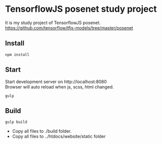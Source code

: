 # TensorflowJS posenet study project
It is my study project of TensorflowJS posenet.
https://github.com/tensorflow/tfjs-models/tree/master/posenet


## Install
    npm install
    
## Start
Start development server on http://localhost:8080<br>
Browser will auto reload when js, scss, html changed.

    gulp

## Build

    gulp build

- Copy all files to ./build folder.
- Copy all files to ../htdocs/website/static folder

